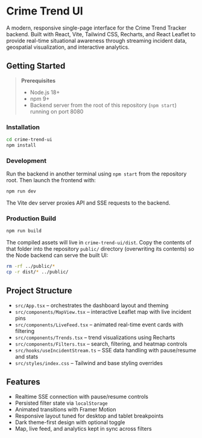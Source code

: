 # Crime Trend UI

A modern, responsive single-page interface for the Crime Trend Tracker backend. Built with React, Vite, Tailwind CSS, Recharts, and React Leaflet to provide real-time situational awareness through streaming incident data, geospatial visualization, and interactive analytics.

## Getting Started

> **Prerequisites**
>
> - Node.js 18+
> - npm 9+
> - Backend server from the root of this repository (`npm start`) running on port 8080

### Installation

```bash
cd crime-trend-ui
npm install
```

### Development

Run the backend in another terminal using `npm start` from the repository root. Then launch the frontend with:

```bash
npm run dev
```

The Vite dev server proxies API and SSE requests to the backend.

### Production Build

```bash
npm run build
```

The compiled assets will live in `crime-trend-ui/dist`. Copy the contents of that folder into the repository `public/` directory (overwriting its contents) so the Node backend can serve the built UI:

```bash
rm -rf ../public/*
cp -r dist/* ../public/
```

## Project Structure

- `src/App.tsx` – orchestrates the dashboard layout and theming
- `src/components/MapView.tsx` – interactive Leaflet map with live incident pins
- `src/components/LiveFeed.tsx` – animated real-time event cards with filtering
- `src/components/Trends.tsx` – trend visualizations using Recharts
- `src/components/Filters.tsx` – search, filtering, and heatmap controls
- `src/hooks/useIncidentStream.ts` – SSE data handling with pause/resume and stats
- `src/styles/index.css` – Tailwind and base styling overrides

## Features

- Realtime SSE connection with pause/resume controls
- Persisted filter state via `localStorage`
- Animated transitions with Framer Motion
- Responsive layout tuned for desktop and tablet breakpoints
- Dark theme-first design with optional toggle
- Map, live feed, and analytics kept in sync across filters

